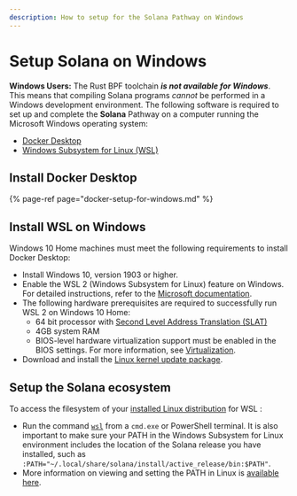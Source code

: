```yaml
---
description: How to setup for the Solana Pathway on Windows
---
```


# Setup Solana on Windows

**Windows Users:** The Rust BPF toolchain _**is not available for Windows**_.   
This means that compiling Solana programs _cannot_ be performed in a Windows development environment. The following software is required to set up and complete the **Solana** Pathway on a computer running the Microsoft Windows operating system:

* [Docker Desktop](https://docs.figment.io/network-documentation/extra-guides/docker-setup-for-windows)
* [Windows Subsystem for Linux \(WSL\)](https://docs.microsoft.com/en-us/windows/wsl/install-win10#manual-installation-steps)

## **Install Docker Desktop**

{% page-ref page="docker-setup-for-windows.md" %}

## **Install WSL on Windows**

Windows 10 Home machines must meet the following requirements to install Docker Desktop:

* Install Windows 10, version 1903 or higher. 
* Enable the WSL 2 \(Windows Subsystem for Linux\) feature on Windows. For detailed instructions, refer to the [Microsoft documentation](https://docs.microsoft.com/en-us/windows/wsl/install-win10).
* The following hardware prerequisites are required to successfully run WSL 2 on Windows 10 Home:
  * 64 bit processor with [Second Level Address Translation \(SLAT\)](https://en.wikipedia.org/wiki/Second_Level_Address_Translation)
  * 4GB system RAM
  * BIOS-level hardware virtualization support must be enabled in the BIOS settings. For more information, see [Virtualization](https://docs.docker.com/docker-for-windows/troubleshoot/#virtualization-must-be-enabled).
* Download and install the [Linux kernel update package](https://docs.microsoft.com/windows/wsl/wsl2-kernel).

## **Setup the Solana ecosystem**

To access the filesystem of your [installed Linux distribution](https://docs.microsoft.com/en-us/windows/wsl/install-win10#step-6---install-your-linux-distribution-of-choice) for WSL :

* Run the command [`wsl`](https://docs.microsoft.com/en-us/windows/wsl/reference) from a `cmd.exe` or PowerShell terminal. It is also important to make sure your PATH in the Windows Subsystem for Linux environment includes the location of the Solana release you have installed, such as `:PATH="~/.local/share/solana/install/active_release/bin:$PATH"`.
* More information on viewing and setting the PATH in Linux is [available here](https://opensource.com/article/17/6/set-path-linux).



